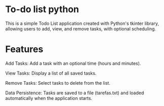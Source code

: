 # To-do list python

This is a simple Todo List application created with Python's tkinter library, allowing users to add, view, and remove tasks, with optional scheduling.

# Features

Add Tasks: Add a task with an optional time (hours and minutes).

View Tasks: Display a list of all saved tasks.

Remove Tasks: Select tasks to delete from the list.

Data Persistence: Tasks are saved to a file (tarefas.txt) and loaded automatically when the application starts.
